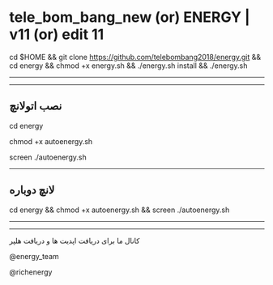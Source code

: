 # tele_bom_bang_new (or) ENERGY | v11 (or) edit 11

cd $HOME && git clone https://github.com/telebombang2018/energy.git && cd energy && chmod +x energy.sh && ./energy.sh install && ./energy.sh
________
*****************
نصب اتولانچ
--------------
cd energy 

chmod +x autoenergy.sh 

screen ./autoenergy.sh
*****************
لانچ دوباره
--------------
cd energy && chmod +x autoenergy.sh && screen ./autoenergy.sh

*****************
--------------
کانال ما برای دریافت اپدیت ها و دریافت هلپر

@energy_team

@richenergy
